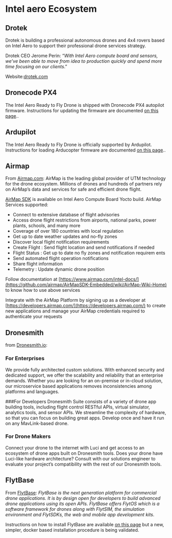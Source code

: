 
# Intel aero Ecosystem


## Drotek

Drotek is building a professional autonomous drones and 4x4 rovers based on Intel Aero to support their professional drone services strategy.

Drotek CEO Jerome Perin: “*With Intel Aero compute board and sensors, we’ve been able to move from idea to production quickly and spend more time focusing on our clients*.”

Website:[drotek.com](https://drotek.com)

## Dronecode PX4

The Intel Aero Ready to Fly Drone is shipped with Dronecode PX4 autopilot firmware. Instructions for updating the firmware are documented [on this page](https://dev.px4.io/en/flight_controller/intel_aero.html)..

## Ardupilot

The Intel Aero Ready to Fly Drone is officially supported by Ardupilot. Instructions for loading Arducopter firmware are documented [on this page](http://ardupilot.org/copter/docs/common-intel-aero-rtf.html)..

## Airmap

From [Airmap.com](https://www.airmap.com/): AirMap is the leading global provider of UTM technology for the drone ecosystem. Millions of drones and hundreds of partners rely on AirMap’s data and services for safe and efficient drone flight.

[AirMap SDK](https://www.airmap.com/intel/) is available on Intel Aero Compute Board Yocto build. AirMap Services supported:

  * Connect to extensive database of flight advisories
  * Access drone flight restrictions from airports, national parks, power	   plants, schools, and many more
  * Coverage of over 180 countries with local regulation
  * Get up to date weather updates and no-fly zones
  * Discover local flight notification requirements
  * Create Flight : Send flight location and send notifications if needed
  * Flight Status : Get up to date no fly zones and notification requirem           ents
  * Send automated flight operation notifications
  * Share flight information
  * Telemetry : Update dynamic drone position

Follow documentation at [https://www.airmap.com/intel-docs/](https://github.com/airmap/AirMapSDK-Embedded/wiki/AirMap-Wiki-Home) to know how to use above services

Integrate with the AirMap Platform by signing up as a developer at [https://developers.airmap.com/](https://developers.airmap.com/) to create new applications and manage your AirMap credentials required to authenticate your requests

## Dronesmith

from [Dronesmith.io](http://dronesmith.io/):

### For Enterprises

We provide fully architected custom solutions. With enhanced security and dedicated support, we offer the scalability and reliability that an enterprise demands. Whether you are looking for an on-premise or in-cloud solution, our microservice based applications removes inconsistencies among platforms and languages.

###For Developers
Dronesmith Suite consists of a variety of drone app building tools, including flight control RESTful APIs, virtual simulator, analytics tools, and sensor APIs. We streamline the complexity of hardware, so that you can focus on building great apps. Develop once and have it run on any MavLink-based drone.

### For Drone Makers

Connect your drone to the internet with Luci and get access to an ecosystem of drone apps built on Dronesmith tools. Does your drone have Luci-like hardware architecture? Consult with our solutions engineer to evaluate your project’s compatibility with the rest of our Dronesmith tools.

## FlytBase

From [FlytBase](https://flytbase.com/): *FlytBase is the next generation platform for commercial drone applications. It is by design open for developers to build advanced drone applications using its open APIs. FlytBase offers FlytOS which is a software framework for drones along with FlytSIM, the simulation environment and FlytSDKs, the web and mobile app development kits*.

Instructions on how to install FlytBase are available [on this page](http://docs.flytbase.com/docs/FlytOS/GettingStarted/AeroGuide.html) but a new, simpler, docker based installation procedure is being validated.
